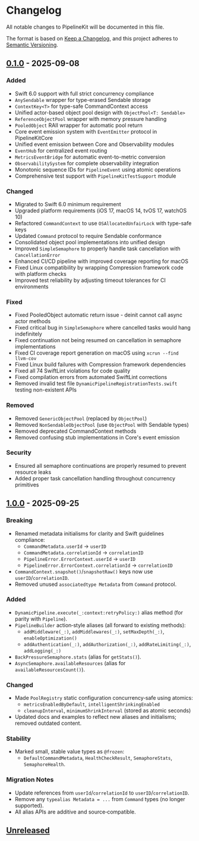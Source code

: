 # Changelog

All notable changes to PipelineKit will be documented in this file.

The format is based on [Keep a Changelog](https://keepachangelog.com/en/1.0.0/),
and this project adheres to [Semantic Versioning](https://semver.org/spec/v2.0.0.html).

## [0.1.0] - 2025-09-08

### Added
- Swift 6.0 support with full strict concurrency compliance
- `AnySendable` wrapper for type-erased Sendable storage
- `ContextKey<T>` for type-safe CommandContext access
- Unified actor-based object pool design with `ObjectPool<T: Sendable>`
- `ReferenceObjectPool` wrapper with memory pressure handling
- `PooledObject` RAII wrapper for automatic pool return
- Core event emission system with `EventEmitter` protocol in PipelineKitCore
- Unified event emission between Core and Observability modules
- `EventHub` for centralized event routing
- `MetricsEventBridge` for automatic event-to-metric conversion
- `ObservabilitySystem` for complete observability integration
- Monotonic sequence IDs for `PipelineEvent` using atomic operations
- Comprehensive test support with `PipelineKitTestSupport` module

### Changed
- Migrated to Swift 6.0 minimum requirement
- Upgraded platform requirements (iOS 17, macOS 14, tvOS 17, watchOS 10)
- Refactored `CommandContext` to use `OSAllocatedUnfairLock` with type-safe keys
- Updated `Command` protocol to require Sendable conformance
- Consolidated object pool implementations into unified design
- Improved `SimpleSemaphore` to properly handle task cancellation with `CancellationError`
- Enhanced CI/CD pipeline with improved coverage reporting for macOS
- Fixed Linux compatibility by wrapping Compression framework code with platform checks
- Improved test reliability by adjusting timeout tolerances for CI environments

### Fixed
- Fixed PooledObject automatic return issue - deinit cannot call async actor methods
- Fixed critical bug in `SimpleSemaphore` where cancelled tasks would hang indefinitely
- Fixed continuation not being resumed on cancellation in semaphore implementations
- Fixed CI coverage report generation on macOS using `xcrun --find llvm-cov`
- Fixed Linux build failures with Compression framework dependencies
- Fixed all 74 SwiftLint violations for code quality
- Fixed compilation errors from automated SwiftLint corrections
- Removed invalid test file `DynamicPipelineRegistrationTests.swift` testing non-existent APIs

### Removed
- Removed `GenericObjectPool` (replaced by `ObjectPool`)
- Removed `NonSendableObjectPool` (use `ObjectPool` with Sendable types)
- Removed deprecated CommandContext methods
- Removed confusing stub implementations in Core's event emission

### Security
- Ensured all semaphore continuations are properly resumed to prevent resource leaks
- Added proper task cancellation handling throughout concurrency primitives

## [1.0.0] - 2025-09-25

### Breaking
- Renamed metadata initialisms for clarity and Swift guidelines compliance:
  - `CommandMetadata.userId` → `userID`
  - `CommandMetadata.correlationId` → `correlationID`
  - `PipelineError.ErrorContext.userId` → `userID`
  - `PipelineError.ErrorContext.correlationId` → `correlationID`
- `CommandContext.snapshot()`/`snapshotRaw()` keys now use `userID`/`correlationID`.
- Removed unused `associatedtype Metadata` from `Command` protocol.

### Added
- `DynamicPipeline.execute(_:context:retryPolicy:)` alias method (for parity with `Pipeline`).
- `PipelineBuilder` action‑style aliases (all forward to existing methods):
  - `addMiddleware(_:)`, `addMiddlewares(_:)`, `setMaxDepth(_:)`, `enableOptimization()`
  - `addAuthentication(_:)`, `addAuthorization(_:)`, `addRateLimiting(_:)`, `addLogging(_:)`
- `BackPressureSemaphore.stats` (alias for `getStats()`).
- `AsyncSemaphore.availableResources` (alias for `availableResourcesCount()`).

### Changed
- Made `PoolRegistry` static configuration concurrency‑safe using atomics:
  - `metricsEnabledByDefault`, `intelligentShrinkingEnabled`
  - `cleanupInterval`, `minimumShrinkInterval` (stored as atomic seconds)
- Updated docs and examples to reflect new aliases and initialisms; removed outdated content.

### Stability
- Marked small, stable value types as `@frozen`:
  - `DefaultCommandMetadata`, `HealthCheckResult`, `SemaphoreStats`, `SemaphoreHealth`.

### Migration Notes
- Update references from `userId`/`correlationId` to `userID`/`correlationID`.
- Remove any `typealias Metadata = ...` from `Command` types (no longer supported).
- All alias APIs are additive and source‑compatible.

## [Unreleased]

[Unreleased]: https://github.com/gifton/PipelineKit/compare/v1.0.0...HEAD
[1.0.0]: https://github.com/gifton/PipelineKit/releases/tag/v1.0.0
[0.1.0]: https://github.com/gifton/PipelineKit/releases/tag/v0.1.0
